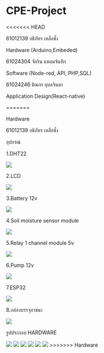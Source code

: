 # CPE-Project
<<<<<<< HEAD
<p>61012139 อธิภัทร เหลือชั่ง</p> <p>Hardware (Arduino,Embeded)</p>
<p>61024304 จักริน แหลมจันทึก</p> <p>Software (Node-red, API, PHP,SQL)</p>
<p> 61024246 ธิณกร อุบลจินดา</p> <p>Application Design(React-native)</p>

=======
<p>Hardware</p>
<p>61012139 อธิภัทร เหลือชั่ง</p>


<p>อุปกรณ์</p>
<p>1.DHT22</p>
<img src="Tools/DHT22.jpg" >

<p>2.LCD</p>
<img src="Tools/LCD.jpg" >

  <p>3.Battery 12v</p>
<img src="Tools/battery.jpg" >
  
  <p>4.Soil moisture sensor module</p>
<img src="Tools/moiture Sensor.jpg" >
  
  <p>5.Relay 1 channel module 5v</p>
<img src="Tools/relay.jpg" >
  
  <p>6.Pump 12v</p>
<img src="Tools/pump.jpg" >
  
 <p>7.ESP32</p>
<img src="Tools/esp32.png" >
  
  <p>8.กล่องบรรจุภาชนะ</p>
<img src="Tools/Screenshot 2021-11-20 163629.png" >

<p>รูปประกอบ HARDWARE</p>
  <img src="photo/1.jpg" >
  <img src="photo/2.JPG" >
  <img src="photo/3.JPG" >
  <img src="photo/4.JPG" >
  <img src="photo/5.JPG" >
  <img src="photo/6.JPG" >
>>>>>>> Hardware
